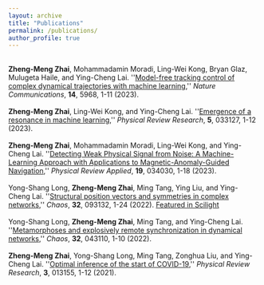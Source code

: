 ```yaml
---
layout: archive
title: "Publications"
permalink: /publications/
author_profile: true
---
```


<br>
<b> Zheng-Meng Zhai</b>, Mohammadamin Moradi, Ling-Wei Kong, Bryan Glaz, Mulugeta Haile, and Ying-Cheng Lai. ''<a href="https://www.nature.com/articles/s41467-023-41379-3">Model-free tracking control of complex dynamical trajectories with machine learning</a>,'' <i> Nature Communications</i>, <b>14</b>, 5968, 1-11 (2023).

<br>
<br>
<b> Zheng-Meng Zhai</b>, Ling-Wei Kong, and Ying-Cheng Lai. ''<a href="https://journals.aps.org/prresearch/abstract/10.1103/PhysRevResearch.5.033127">Emergence of a resonance in machine learning</a>,'' <i> Physical Review Research</i>, <b>5</b>, 033127, 1-12 (2023).

<br>
<br>
<b> Zheng-Meng Zhai</b>, Mohammadamin Moradi, Ling-Wei Kong, and Ying-Cheng Lai. ''<a href="https://journals.aps.org/prapplied/abstract/10.1103/PhysRevApplied.19.034030">Detecting Weak Physical Signal from Noise: A Machine-Learning Approach with Applications to Magnetic-Anomaly-Guided Navigation</a>,'' <i> Physical Review Applied</i>, <b>19</b>, 034030, 1-18 (2023).

<br>
<br>
Yong-Shang Long, <b> Zheng-Meng Zhai</b>, Ming Tang, Ying Liu, and Ying-Cheng Lai. ''<a href="https://pubs.aip.org/aip/cha/article-abstract/32/9/093132/2836015/Structural-position-vectors-and-symmetries-in?redirectedFrom=fulltext">Structural position vectors and symmetries in complex networks</a>,'' <i> Chaos</i>, <b>32</b>, 093132, 1-24 (2022). <a href="https://pubs.aip.org/aip/sci/article/2022/39/391111/2849234/Mapping-network-symmetries-with-structural">Featured in Scilight</a>

<br>
<br>
Yong-Shang Long, <b> Zheng-Meng Zhai</b>, Ming Tang, and Ying-Cheng Lai. ''<a href="https://pubs.aip.org/aip/cha/article/32/4/043110/2835672/Metamorphoses-and-explosively-remote">Metamorphoses and explosively remote synchronization in dynamical networks</a>,'' <i> Chaos</i>, <b>32</b>, 043110, 1-10 (2022). 

<br>
<br>
<b> Zheng-Meng Zhai</b>, Yong-Shang Long, Ming Tang, Zonghua Liu, and Ying-Cheng Lai. ''<a href="https://journals.aps.org/prresearch/abstract/10.1103/PhysRevResearch.3.013155">Optimal inference of the start of COVID-19</a>,'' <i> Physical Review Research</i>, <b>3</b>, 013155, 1-12 (2021).


